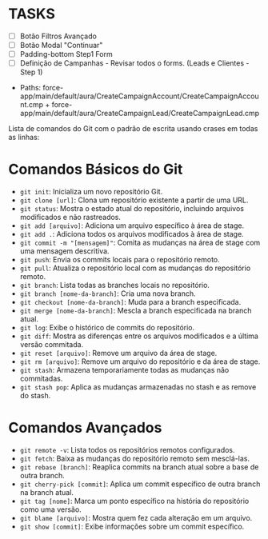 # TASKS 

- [ ] Botão Filtros Avançado
- [ ] Botão Modal "Continuar"
- [ ] Padding-bottom Step1 Form
- [ ] Definição de Campanhas - Revisar todos o forms. (Leads e Clientes - Step 1)
- Paths: force-app/main/default/aura/CreateCampaignAccount/CreateCampaignAccount.cmp + force-app/main/default/aura/CreateCampaignLead/CreateCampaignLead.cmp


Lista de comandos do Git com o padrão de escrita usando crases em todas as linhas:

# Comandos Básicos do Git

- `git init`: Inicializa um novo repositório Git.
- `git clone [url]`: Clona um repositório existente a partir de uma URL.
- `git status`: Mostra o estado atual do repositório, incluindo arquivos modificados e não rastreados.
- `git add [arquivo]`: Adiciona um arquivo específico à área de stage.
- `git add .`: Adiciona todos os arquivos modificados à área de stage.
- `git commit -m "[mensagem]"`: Comita as mudanças na área de stage com uma mensagem descritiva.
- `git push`: Envia os commits locais para o repositório remoto.
- `git pull`: Atualiza o repositório local com as mudanças do repositório remoto.
- `git branch`: Lista todas as branches locais no repositório.
- `git branch [nome-da-branch]`: Cria uma nova branch.
- `git checkout [nome-da-branch]`: Muda para a branch especificada.
- `git merge [nome-da-branch]`: Mescla a branch especificada na branch atual.
- `git log`: Exibe o histórico de commits do repositório.
- `git diff`: Mostra as diferenças entre os arquivos modificados e a última versão commitada.
- `git reset [arquivo]`: Remove um arquivo da área de stage.
- `git rm [arquivo]`: Remove um arquivo do repositório e da área de stage.
- `git stash`: Armazena temporariamente todas as mudanças não commitadas.
- `git stash pop`: Aplica as mudanças armazenadas no stash e as remove do stash.

# Comandos Avançados

- `git remote -v`: Lista todos os repositórios remotos configurados.
- `git fetch`: Baixa as mudanças do repositório remoto sem mesclá-las.
- `git rebase [branch]`: Reaplica commits na branch atual sobre a base de outra branch.
- `git cherry-pick [commit]`: Aplica um commit específico de outra branch na branch atual.
- `git tag [nome]`: Marca um ponto específico na história do repositório como uma versão.
- `git blame [arquivo]`: Mostra quem fez cada alteração em um arquivo.
- `git show [commit]`: Exibe informações sobre um commit específico.



